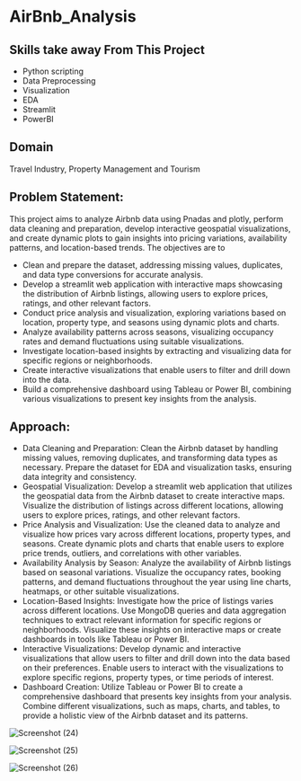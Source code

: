 # AirBnb_Analysis

## Skills take away From This Project 
- Python scripting
- Data Preprocessing
- Visualization
- EDA
- Streamlit
- PowerBI
## Domain 
Travel Industry, Property Management and Tourism

## Problem Statement:
This project aims to analyze Airbnb data using Pnadas and plotly, perform data cleaning and preparation, develop interactive geospatial visualizations, and create dynamic plots to gain insights into pricing variations, availability patterns, and location-based trends. The objectives are to

- Clean and prepare the dataset, addressing missing values, duplicates, and data type conversions for accurate analysis.  
- Develop a streamlit web application with interactive maps showcasing the distribution of Airbnb listings, allowing users to explore prices, ratings, and other relevant factors.  
- Conduct price analysis and visualization, exploring variations based on location, property type, and seasons using dynamic plots and charts.  
- Analyze availability patterns across seasons, visualizing occupancy rates and demand fluctuations using suitable visualizations.  
- Investigate location-based insights by extracting and visualizing data for specific regions or neighborhoods.  
- Create interactive visualizations that enable users to filter and drill down into the data.  
- Build a comprehensive dashboard using Tableau or Power BI, combining various visualizations to present key insights from the analysis.

## Approach:
- Data Cleaning and Preparation: Clean the Airbnb dataset by handling missing values, removing duplicates, and transforming data types as necessary. Prepare the dataset for EDA and visualization tasks, ensuring data integrity and consistency.
- Geospatial Visualization: Develop a streamlit web application that utilizes the geospatial data from the Airbnb dataset to create interactive maps. Visualize the distribution of listings across different locations, allowing users to explore prices, ratings, and other relevant factors.
- Price Analysis and Visualization: Use the cleaned data to analyze and visualize how prices vary across different locations, property types, and seasons. Create dynamic plots and charts that enable users to explore price trends, outliers, and correlations with other variables.
- Availability Analysis by Season: Analyze the availability of Airbnb listings based on seasonal variations. Visualize the occupancy rates, booking patterns, and demand fluctuations throughout the year using line charts, heatmaps, or other suitable visualizations.
- Location-Based Insights: Investigate how the price of listings varies across different locations. Use MongoDB queries and data aggregation techniques to extract relevant information for specific regions or neighborhoods. Visualize these insights on interactive maps or create dashboards in tools like Tableau or Power BI.
- Interactive Visualizations: Develop dynamic and interactive visualizations that allow users to filter and drill down into the data based on their preferences. Enable users to interact with the visualizations to explore specific regions, property types, or time periods of interest.
- Dashboard Creation: Utilize Tableau or Power BI to create a comprehensive dashboard that presents key insights from your analysis. Combine different visualizations, such as maps, charts, and tables, to provide a holistic view of the Airbnb dataset and its patterns.

![Screenshot (24)](https://github.com/user-attachments/assets/c6b5e9ea-8bbf-4ea6-a49e-c97f88b2088c)

![Screenshot (25)](https://github.com/user-attachments/assets/a00a7d6a-0664-44ee-9680-5640cefd1082)

![Screenshot (26)](https://github.com/user-attachments/assets/c29e2240-e20a-4960-a3fb-043f5f576590)




